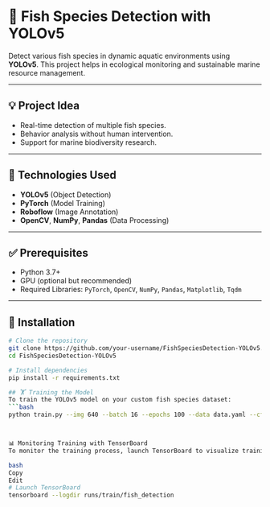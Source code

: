 # 🎣 Fish Species Detection with YOLOv5  

Detect various fish species in dynamic aquatic environments using **YOLOv5**. This project helps in ecological monitoring and sustainable marine resource management.  

---

## 💡 Project Idea  
- Real-time detection of multiple fish species.  
- Behavior analysis without human intervention.  
- Support for marine biodiversity research.  

---

## 🧰 Technologies Used  
- **YOLOv5** (Object Detection)  
- **PyTorch** (Model Training)  
- **Roboflow** (Image Annotation)  
- **OpenCV**, **NumPy**, **Pandas** (Data Processing)  

---

## ✅ Prerequisites  
- Python 3.7+  
- GPU (optional but recommended)  
- Required Libraries: `PyTorch`, `OpenCV`, `NumPy`, `Pandas`, `Matplotlib`, `Tqdm`  

---

## 🚀 Installation  
```bash
# Clone the repository  
git clone https://github.com/your-username/FishSpeciesDetection-YOLOv5.git  
cd FishSpeciesDetection-YOLOv5  

# Install dependencies  
pip install -r requirements.txt

## 🏋️ Training the Model  
To train the YOLOv5 model on your custom fish species dataset:  
```bash
python train.py --img 640 --batch 16 --epochs 100 --data data.yaml --cfg models/yolov5s.yaml --weights yolov5s.pt --name fish_detection



📊 Monitoring Training with TensorBoard
To monitor the training process, launch TensorBoard to visualize training metrics:

bash
Copy
Edit
# Launch TensorBoard  
tensorboard --logdir runs/train/fish_detection
